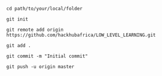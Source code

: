     cd path/to/your/local/folder

    git init

    git remote add origin https://github.com/hackhubafrica/LOW_LEVEL_LEARNING.git
    
    git add .
    
    git commit -m "Initial commit"
    
    git push -u origin master
